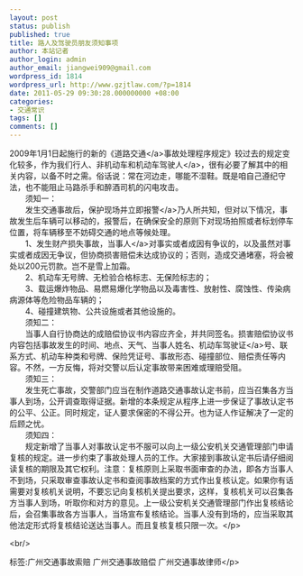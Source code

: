 ```yaml
---
layout: post
status: publish
published: true
title: 路人及驾驶员朋友须知事项
author: 本站记者
author_login: admin
author_email: jiangwei909@gmail.com
wordpress_id: 1814
wordpress_url: http://www.gzjtlaw.com/?p=1814
date: 2011-05-29 09:30:28.000000000 +08:00
categories:
- 交通常识
tags: []
comments: []
---
```

<p>2009年1月1日起施行的新的《<a>道路交通<&#47;a>事故处理程序规定》较过去的规定变化较多，作为我们行人、非机动车和机动车<a>驾驶人<&#47;a>，很有必要了解其中的相关内容，以备不时之需。俗话说：常在河边走，哪能不湿鞋。既是咱自己遵纪守法，也不能阻止马路杀手和醉酒司机的闪电攻击。 <br>　　须知一： <br>　　发生交通事故后，保护现场并立即<a>报警<&#47;a>乃人所共知，但对以下情况，事故发生后车辆可以移动的，报警后，在确保安全的原则下对现场拍照或者标划停车位置，将车辆移至不妨碍交通的地点等候处理。 <br>　　1、发生财产损失事故，<a>当事人<&#47;a>对事实或者成因有争议的，以及虽然对事实或者成因无争议，但协商损害赔偿未达成协议的；否则，造成交通堵塞，将会被处以200元罚款。岂不是雪上加霜。 <br>　　2、机动车无号牌、无检验合格标志、无保险标志的； <br>　　3、载运爆炸物品、易燃易爆化学物品以及毒害性、放射性、腐蚀性、传染病病源体等危险物品车辆的； <br>　　4、碰撞建筑物、公共设施或者其他设施的。 <br>　　须知二：<br>　　当事人自行协商达的成赔偿协议书内容应齐全，并共同签名。损害赔偿协议书内容包括事故发生的时间、地点、天气、当事人姓名、机动车<a>驾驶证<&#47;a>号、联系方式、机动车种类和号牌、保险凭证号、事故形态、碰撞部位、赔偿责任等内容。不然，一方反悔，将对交警以后认定事故带来困难或理赔受阻。<br> 　　须知三：<br>　　发生死亡事故，交警部门应当在制作道路交通事故认定书前，应当召集各方当事人到场，公开调查取得证据。新增的本条规定从程序上进一步保证了事故认定书的公平、公正。同时规定，证人要求保密的不得公开。也为证人作证解决了一定的后顾之忧。 <br>　　须知四：<br>　　规定新增了当事人对事故认定书不服可以向上一级公安机关交通管理部门申请复核的规定。进一步约束了事故处理人员的工作。大家接到事故认定书后请仔细阅读复核的期限及其它权利。注意：复核原则上采取书面审查的办法，即各方当事人不到场，只采取审查事故认定书和查阅事故档案的方式作出复核认定。如果你有话需要对复核机关说明，不要忘记向复核机关提出要求，这样，复核机关可以召集各方当事人到场，听取你和对方的意见。上一级公安机关交通管理部门作出复核结论后，会召集事故各方当事人，当场宣布复核结论。当事人没有到场的，应当采取其他法定形式将复核结论送达当事人。而且复核复核只限一次。<&#47;p><br&#47;><p>标签:广州交通事故索赔 广州交通事故赔偿 广州交通事故律师<&#47;p>

